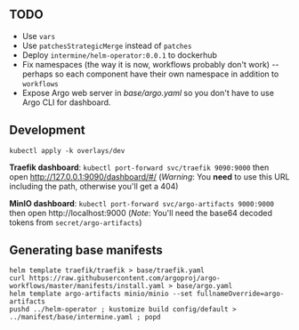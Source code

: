 ## TODO

- Use `vars`
- Use `patchesStrategicMerge` instead of `patches`
- Deploy `intermine/helm-operator:0.0.1` to dockerhub
- Fix namespaces (the way it is now, workflows probably don't work) -- perhaps so each component have their own namespace in addition to `workflows`
- Expose Argo web server in *base/argo.yaml* so you don't have to use Argo CLI for dashboard.

## Development

```
kubectl apply -k overlays/dev
```

**Traefik dashboard**: `kubectl port-forward svc/traefik 9090:9000` then open http://127.0.0.1:9090/dashboard/#/ (*Warning*: You **need** to use this URL including the path, otherwise you'll get a 404)

**MinIO dashboard**: `kubectl port-forward svc/argo-artifacts 9000:9000` then open http://localhost:9000 (*Note*: You'll need the base64 decoded tokens from `secret/argo-artifacts`)

## Generating base manifests

```
helm template traefik/traefik > base/traefik.yaml
curl https://raw.githubusercontent.com/argoproj/argo-workflows/master/manifests/install.yaml > base/argo.yaml
helm template argo-artifacts minio/minio --set fullnameOverride=argo-artifacts
pushd ../helm-operator ; kustomize build config/default > ../manifest/base/intermine.yaml ; popd
```
